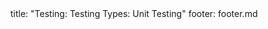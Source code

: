 <frontmatter>
title: "Testing: Testing Types: Unit Testing"
footer: footer.md
</frontmatter>

<include src="navbar.md" boilerplate />

<include src="container-inPage-asFlat.md" boilerplate />